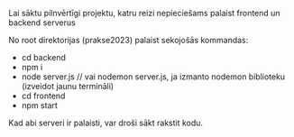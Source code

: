 Lai sāktu pilnvērtīgi projektu, katru reizi nepieciešams palaist frontend un backend serverus

No root direktorijas (prakse2023) palaist sekojošās kommandas:

- cd backend
- npm i
- node server.js // vai nodemon server.js, ja izmanto nodemon biblioteku
(izveidot jaunu termināli)
- cd frontend
- npm start

Kad abi serveri ir palaisti, var droši sākt rakstit kodu. 